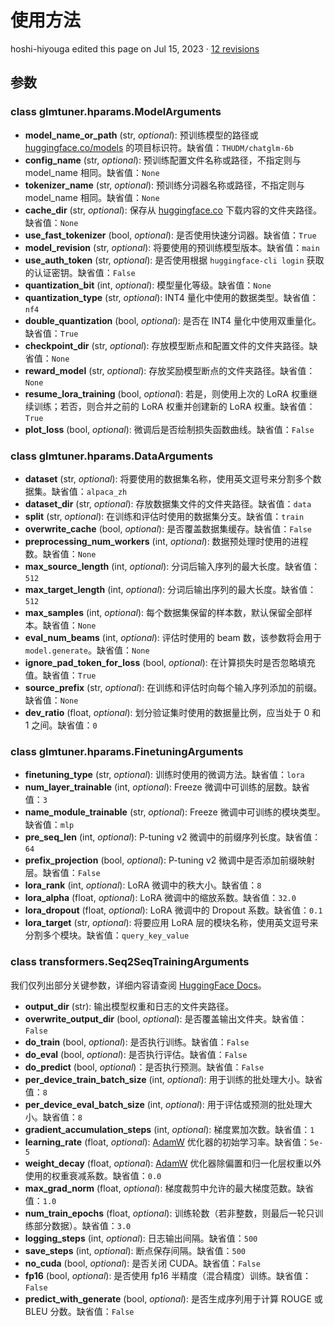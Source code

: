 # 使用方法

hoshi-hiyouga edited this page on Jul 15, 2023 · [12 revisions](https://github.com/hiyouga/ChatGLM-Efficient-Tuning/wiki/使用方法/_history)

## 参数



### class glmtuner.hparams.ModelArguments [](https://github.com/hiyouga/ChatGLM-Efficient-Tuning/blob/0.1.0/src/glmtuner/hparams/model_args.py)



- **model_name_or_path** (str, *optional*): 预训练模型的路径或 [huggingface.co/models](https://huggingface.co/models) 的项目标识符。缺省值：`THUDM/chatglm-6b`
- **config_name** (str, *optional*): 预训练配置文件名称或路径，不指定则与 model_name 相同。缺省值：`None`
- **tokenizer_name** (str, *optional*): 预训练分词器名称或路径，不指定则与 model_name 相同。缺省值：`None`
- **cache_dir** (str, *optional*): 保存从 [huggingface.co](https://huggingface.co/) 下载内容的文件夹路径。缺省值：`None`
- **use_fast_tokenizer** (bool, *optional*): 是否使用快速分词器。缺省值：`True`
- **model_revision** (str, *optional*): 将要使用的预训练模型版本。缺省值：`main`
- **use_auth_token** (str, *optional*): 是否使用根据 `huggingface-cli login` 获取的认证密钥。缺省值：`False`
- **quantization_bit** (int, *optional*): 模型量化等级。缺省值：`None`
- **quantization_type** (str, *optional*): INT4 量化中使用的数据类型。缺省值：`nf4`
- **double_quantization** (bool, *optional*): 是否在 INT4 量化中使用双重量化。缺省值：`True`
- **checkpoint_dir** (str, *optional*): 存放模型断点和配置文件的文件夹路径。缺省值：`None`
- **reward_model** (str, *optional*): 存放奖励模型断点的文件夹路径。缺省值：`None`
- **resume_lora_training** (bool, *optional*): 若是，则使用上次的 LoRA 权重继续训练；若否，则合并之前的 LoRA 权重并创建新的 LoRA 权重。缺省值：`True`
- **plot_loss** (bool, *optional*): 微调后是否绘制损失函数曲线。缺省值：`False`

### class glmtuner.hparams.DataArguments [](https://github.com/hiyouga/ChatGLM-Efficient-Tuning/blob/0.1.0/src/glmtuner/hparams/data_args.py)



- **dataset** (str, *optional*): 将要使用的数据集名称，使用英文逗号来分割多个数据集。缺省值：`alpaca_zh`
- **dataset_dir** (str, *optional*): 存放数据集文件的文件夹路径。缺省值：`data`
- **split** (str, *optional*): 在训练和评估时使用的数据集分支。缺省值：`train`
- **overwrite_cache** (bool, *optional*): 是否覆盖数据集缓存。缺省值：`False`
- **preprocessing_num_workers** (int, *optional*): 数据预处理时使用的进程数。缺省值：`None`
- **max_source_length** (int, *optional*): 分词后输入序列的最大长度。缺省值：`512`
- **max_target_length** (int, *optional*): 分词后输出序列的最大长度。缺省值：`512`
- **max_samples** (int, *optional*): 每个数据集保留的样本数，默认保留全部样本。缺省值：`None`
- **eval_num_beams** (int, *optional*): 评估时使用的 beam 数，该参数将会用于 `model.generate`。缺省值：`None`
- **ignore_pad_token_for_loss** (bool, *optional*): 在计算损失时是否忽略填充值。缺省值：`True`
- **source_prefix** (str, *optional*): 在训练和评估时向每个输入序列添加的前缀。缺省值：`None`
- **dev_ratio** (float, *optional*): 划分验证集时使用的数据量比例，应当处于 0 和 1 之间。缺省值：`0`

### class glmtuner.hparams.FinetuningArguments [](https://github.com/hiyouga/ChatGLM-Efficient-Tuning/blob/0.1.0/src/glmtuner/hparams/finetuning_args.py)



- **finetuning_type** (str, *optional*): 训练时使用的微调方法。缺省值：`lora`
- **num_layer_trainable** (int, *optional*): Freeze 微调中可训练的层数。缺省值：`3`
- **name_module_trainable** (str, *optional*): Freeze 微调中可训练的模块类型。缺省值：`mlp`
- **pre_seq_len** (int, *optional*): P-tuning v2 微调中的前缀序列长度。缺省值：`64`
- **prefix_projection** (bool, *optional*): P-tuning v2 微调中是否添加前缀映射层。缺省值：`False`
- **lora_rank** (int, *optional*): LoRA 微调中的秩大小。缺省值：`8`
- **lora_alpha** (float, *optional*): LoRA 微调中的缩放系数。缺省值：`32.0`
- **lora_dropout** (float, *optional*): LoRA 微调中的 Dropout 系数。缺省值：`0.1`
- **lora_target** (str, *optional*): 将要应用 LoRA 层的模块名称，使用英文逗号来分割多个模块。缺省值：`query_key_value`

### class transformers.Seq2SeqTrainingArguments [](https://github.com/huggingface/transformers/blob/v4.28.1/src/transformers/training_args_seq2seq.py#L30)



我们仅列出部分关键参数，详细内容请查阅 [HuggingFace Docs](https://huggingface.co/docs/transformers/main_classes/trainer#transformers.Seq2SeqTrainingArguments)。

- **output_dir** (str): 输出模型权重和日志的文件夹路径。
- **overwrite_output_dir** (bool, *optional*): 是否覆盖输出文件夹。缺省值：`False`
- **do_train** (bool, *optional*): 是否执行训练。缺省值：`False`
- **do_eval** (bool, *optional*): 是否执行评估。缺省值：`False`
- **do_predict** (bool, *optional*)：是否执行预测。缺省值：`False`
- **per_device_train_batch_size** (int, *optional*): 用于训练的批处理大小。缺省值：`8`
- **per_device_eval_batch_size** (int, *optional*): 用于评估或预测的批处理大小。缺省值：`8`
- **gradient_accumulation_steps** (int, *optional*): 梯度累加次数。缺省值：`1`
- **learning_rate** (float, *optional*): [AdamW](https://huggingface.co/docs/transformers/v4.28.1/en/main_classes/optimizer_schedules#transformers.AdamW) 优化器的初始学习率。缺省值：`5e-5`
- **weight_decay** (float, *optional*): [AdamW](https://huggingface.co/docs/transformers/v4.28.1/en/main_classes/optimizer_schedules#transformers.AdamW) 优化器除偏置和归一化层权重以外使用的权重衰减系数。缺省值：`0.0`
- **max_grad_norm** (float, *optional*): 梯度裁剪中允许的最大梯度范数。缺省值：`1.0`
- **num_train_epochs** (float, *optional*): 训练轮数（若非整数，则最后一轮只训练部分数据）。缺省值：`3.0`
- **logging_steps** (int, *optional*): 日志输出间隔。缺省值：`500`
- **save_steps** (int, *optional*): 断点保存间隔。缺省值：`500`
- **no_cuda** (bool, *optional*): 是否关闭 CUDA。缺省值：`False`
- **fp16** (bool, *optional*): 是否使用 fp16 半精度（混合精度）训练。缺省值：`False`
- **predict_with_generate** (bool, *optional*): 是否生成序列用于计算 ROUGE 或 BLEU 分数。缺省值：`False`